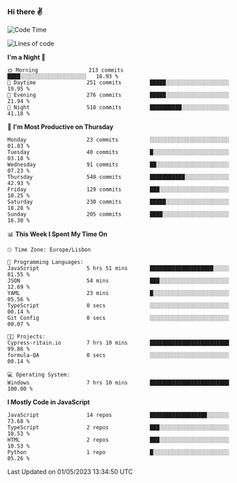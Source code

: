 ### Hi there :v:

<!--
**eusebioaddsilva/eusebioaddsilva** is a ✨ _special_ ✨ repository because its `README.md` (this file) appears on your GitHub profile.

<!--START_SECTION:waka-->
![Code Time](http://img.shields.io/badge/Code%20Time-46%20hrs%2015%20mins-blue)

![Lines of code](https://img.shields.io/badge/From%20Hello%20World%20I%27ve%20Written-3.2%20million%20lines%20of%20code-blue)

**I'm a Night 🦉** 

```text
🌞 Morning                213 commits         ████░░░░░░░░░░░░░░░░░░░░░   16.93 % 
🌆 Daytime                251 commits         █████░░░░░░░░░░░░░░░░░░░░   19.95 % 
🌃 Evening                276 commits         █████░░░░░░░░░░░░░░░░░░░░   21.94 % 
🌙 Night                  518 commits         ██████████░░░░░░░░░░░░░░░   41.18 % 
```
📅 **I'm Most Productive on Thursday** 

```text
Monday                   23 commits          ░░░░░░░░░░░░░░░░░░░░░░░░░   01.83 % 
Tuesday                  40 commits          █░░░░░░░░░░░░░░░░░░░░░░░░   03.18 % 
Wednesday                91 commits          ██░░░░░░░░░░░░░░░░░░░░░░░   07.23 % 
Thursday                 540 commits         ███████████░░░░░░░░░░░░░░   42.93 % 
Friday                   129 commits         ███░░░░░░░░░░░░░░░░░░░░░░   10.25 % 
Saturday                 230 commits         █████░░░░░░░░░░░░░░░░░░░░   18.28 % 
Sunday                   205 commits         ████░░░░░░░░░░░░░░░░░░░░░   16.30 % 
```


📊 **This Week I Spent My Time On** 

```text
🕑︎ Time Zone: Europe/Lisbon

💬 Programming Languages: 
JavaScript               5 hrs 51 mins       ████████████████████░░░░░   81.55 % 
JSON                     54 mins             ███░░░░░░░░░░░░░░░░░░░░░░   12.69 % 
YAML                     23 mins             █░░░░░░░░░░░░░░░░░░░░░░░░   05.56 % 
TypeScript               0 secs              ░░░░░░░░░░░░░░░░░░░░░░░░░   00.14 % 
Git Config               0 secs              ░░░░░░░░░░░░░░░░░░░░░░░░░   00.07 % 

🐱‍💻 Projects: 
Cypress-ritain.io        7 hrs 10 mins       █████████████████████████   99.86 % 
formula-QA               0 secs              ░░░░░░░░░░░░░░░░░░░░░░░░░   00.14 % 

💻 Operating System: 
Windows                  7 hrs 10 mins       █████████████████████████   100.00 % 
```

**I Mostly Code in JavaScript** 

```text
JavaScript               14 repos            ██████████████████░░░░░░░   73.68 % 
TypeScript               2 repos             ███░░░░░░░░░░░░░░░░░░░░░░   10.53 % 
HTML                     2 repos             ███░░░░░░░░░░░░░░░░░░░░░░   10.53 % 
Python                   1 repo              █░░░░░░░░░░░░░░░░░░░░░░░░   05.26 % 
```




 Last Updated on 01/05/2023 13:34:50 UTC
<!--END_SECTION:waka-->
